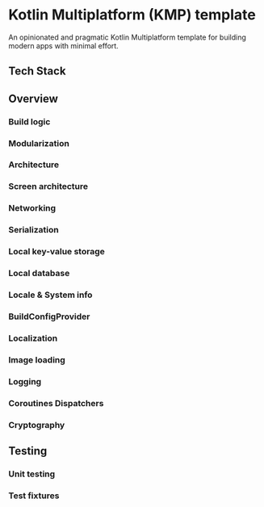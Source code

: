 # Kotlin Multiplatform (KMP) template
An opinionated and pragmatic Kotlin Multiplatform template for building modern apps with minimal effort.

## Tech Stack

## Overview

### Build logic

### Modularization

### Architecture

### Screen architecture 

### Networking

### Serialization

### Local key-value storage

### Local database

### Locale & System info

### BuildConfigProvider

### Localization

### Image loading

### Logging

### Coroutines Dispatchers

### Cryptography

## Testing

### Unit testing

### Test fixtures
